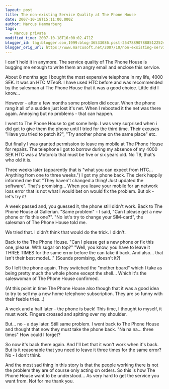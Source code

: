 ```yaml
---
layout: post
title: The non-existing Service Quality at The Phone House
date: 2007-10-18T15:11:00.000Z
author: Marcus Hammarberg
tags:
  - Marcus private
modified_time: 2007-10-18T16:00:02.471Z
blogger_id: tag:blogger.com,1999:blog-36533086.post-2547889078885122524
blogger_orig_url: https://www.marcusoft.net/2007/10/non-exsisting-service-quality-at-phone.html
---
```


I can't hold it in anymore. The service quality of The Phone House is bugging me enough to write them an angry email and enclose this service.

About 8 months ago I bought the most expensive telephone in my life, 4000 SEK. It was an HTC MTeoR. I have used HTC before and was recommended by the salesman at The Phone House that it was a good choice. Little did I know...

However - after a few months some problem did occur. When the phone rang it all of a sudden just lost it's net. When I rebooted it the net was there again. Annoying but no problems - that can happen.

I went to The Phone House to get some help. I was very surprised when i did get to give them the phone until I tried for the third time. Their excuses "Have you tried to patch it?", "Try another phone on the same place" etc.

But finally I was granted permission to leave my mobile at The Phone House for repairs. The telephone I got to borrow during my absence of my 4000 SEK HTC was a Motorola that must be five or six years old. No T9, that's who old it is.

Three weeks later (apparently that is "what you can expect from HTC... Anything from one to three weeks.") I got my phone back. The clerk happily informed me that "They haven't changed a thing! Just updated the software". That's promising... When you leave your mobile for an network loss error that is not what I would bet on would fix the problem. But ok - let's try it!

A week passed and, you guessed it, the phone still didn't work. Back to The Phone House at Gallerian. "Same problem" - I said, "Can I please get a new phone or fix this one?". "No let's try to change your SIM-card", the salesman of The Phone House told me.

We tried that. I didn't think that would do the trick. I didn't.

Back to the The Phone House. "Can I please get a new phone or fix this one, please. With sugar on top?" "Well, you know, you have to leave it THREE TIMES for the same error before the can take it back. And also... that isn't their best model..." (Sounds promising, doesn't it?)

So I left the phone again. They switched the "mother board" which I take as being pretty much the whole phone except the shell... Which it's the saleswoman of The Phone House confirmed.

(At this point in time The Phone House also though that it was a good idea to try to sell my a new home telephone subscription. They are so funny with their feeble tries...)

A week and a half later - the phone is back! This time, I thought to myself, it must work. Fingers crossed and spitting over my shoulder.

But... no - a day later. Still same problem. I went back to The Phone House and thought that now they must take the phone back. "Na na na... three times" How could I forget?

So now it's back there again. And I'll bet that it won't work when it's back. But is it reasonable that you need to leave it three times for the same error? No - I don't think.

And the most sad thing in this story is that the people working there is not the problem they are of course only acting on orders. So this is how The Phone House want to be understood... As very hard to get the service you want from. Not for me thank you.
